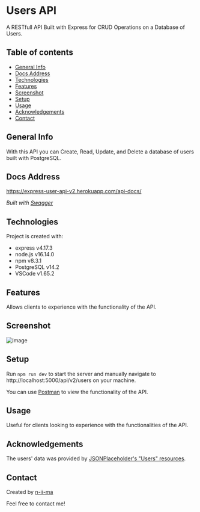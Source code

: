# Users API

A RESTfull API Built with Express for CRUD Operations on a Database of Users.

## Table of contents
+ [General Info](#general-info)
+ [Docs Address](#docs-address)
+ [Technologies](#technologies)
+ [Features](#features)
+ [Screenshot](#screenshot)
+ [Setup](#setup)
+ [Usage](#usage)
+ [Acknowledgements](#acknowledgements)
+ [Contact](#contact)

## General Info
With this API you can Create, Read, Update, and Delete a database of users built with PostgreSQL.

## Docs Address
https://express-user-api-v2.herokuapp.com/api-docs/

*Built with [Swagger](https://swagger.io/)*

## Technologies
Project is created with:
+ express v4.17.3
+ node.js v16.14.0
+ npm v8.3.1
+ PostgreSQL v14.2
+ VSCode v1.65.2

## Features
Allows clients to experience with the functionality of the API.

## Screenshot
![image](https://user-images.githubusercontent.com/88039431/157901194-b95462c9-d542-49aa-815a-5817b3125ff9.png)

## Setup
Run ```npm run dev``` to start the server and manually navigate to http://localhost:5000/api/v2/users on your machine.

You can use [Postman](https://www.postman.com/) to view the functionality of the API.

## Usage
Useful for clients looking to experience with the functionalities of the API.

## Acknowledgements
The users' data was provided by [JSONPlaceholder's "Users" resources](https://jsonplaceholder.typicode.com/users).

## Contact
Created by [n-ii-ma](https://github.com/n-ii-ma)

Feel free to contact me!

